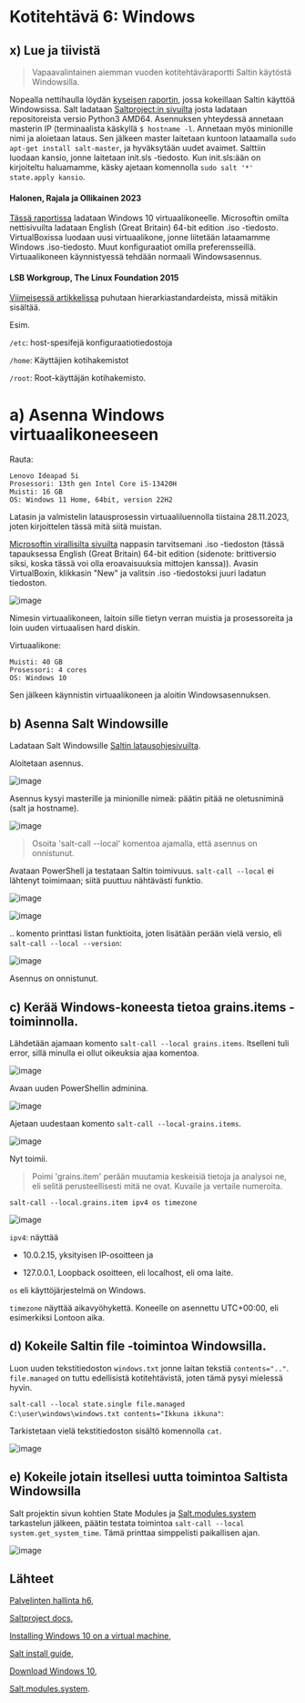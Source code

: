 # Kotitehtävä 6: Windows

## x) Lue ja tiivistä

> Vapaavalintainen aiemman vuoden kotitehtäväraportti Saltin käytöstä Windowsilla.

Nopealla nettihaulla löydän [kyseisen raportin](https://johanlindell.fi/palvelintenhallinta#h6), jossa kokeillaan Saltin käyttöä Windowsissa.
Salt ladataan [Saltproject:in sivuilta](https://docs.saltproject.io/en/3001/topics/installation/windows.html) josta ladataan repositoreista versio Python3 AMD64.
Asennuksen yhteydessä annetaan masterin IP (terminaalista käskyllä `$ hostname -l`. Annetaan myös minionille nimi ja aloietaan lataus.
Sen jälkeen master laitetaan kuntoon lataamalla `sudo apt-get install salt-master`, ja hyväksytään uudet avaimet.
Salttiin luodaan kansio, jonne laitetaan init.sls -tiedosto. Kun init.sls:ään on kirjoiteltu haluamamme, käsky ajetaan komennolla `sudo salt '*' state.apply kansio`.

#### Halonen, Rajala ja Ollikainen 2023

[Tässä raportissa](https://github.com/therealhalonen/PhishSticks/blob/master/notes/ollikainen/windows.md) ladataan Windows 10 virtuaalikoneelle. Microsoftin omilta nettisivuilta ladataan English (Great Britain) 64-bit edition .iso -tiedosto. 
VirtualBoxissa luodaan uusi virtuaalikone, jonne liitetään lataamamme Windows .iso-tiedosto. Muut konfiguraatiot omilla preferensseillä.
Virtuaalikoneen käynnistyessä tehdään normaali Windowsasennus.

#### LSB Workgroup, The Linux Foundation 2015

[Viimeisessä artikkelissa](https://refspecs.linuxfoundation.org/FHS_3.0/fhs/index.html) puhutaan hierarkiastandardeista, missä mitäkin sisältää. 

Esim. 

`/etc`: host-spesifejä konfiguraatiotiedostoja

`/home`: Käyttäjien kotihakemistot

`/root`: Root-käyttäjän kotihakemisto.

# a) Asenna Windows virtuaalikoneeseen

Rauta:

```
Lenovo Ideapad 5i
Prosessori: 13th gen Intel Core i5-13420H
Muisti: 16 GB
OS: Windows 11 Home, 64bit, version 22H2
```

Latasin ja valmistelin latausprosessin virtuaaliluennolla tiistaina 28.11.2023, joten kirjoittelen tässä mitä siitä muistan.

[Microsoftin virallisilta sivuilta](https://www.microsoft.com/en-us/evalcenter/download-windows-10-enterprise) nappasin tarvitsemani .iso -tiedoston (tässä tapauksessa English (Great Britain) 64-bit edition (sidenote: brittiversio siksi, koska tässä voi olla eroavaisuuksia mittojen kanssa)). Avasin VirtualBoxin, klikkasin "New" ja valitsin .iso -tiedostoksi juuri ladatun tiedoston.

![image](https://github.com/16cats/Infra-as-Code-course/assets/97065659/95d5a56f-2e4b-4151-952c-cc6cc331e54a)

Nimesin virtuaalikoneen, laitoin sille tietyn verran muistia ja prosessoreita ja loin uuden virtuaalisen hard diskin. 

Virtuaalikone:

```
Muisti: 40 GB
Prosessori: 4 cores
OS: Windows 10
```

Sen jälkeen käynnistin virtuaalikoneen ja aloitin Windowsasennuksen. 

## b) Asenna Salt Windowsille

Ladataan Salt Windowsille [Saltin latausohjesivuilta](https://docs.saltproject.io/salt/install-guide/en/latest/topics/install-by-operating-system/windows.html). 

Aloitetaan asennus.

![image](https://github.com/16cats/Infra-as-Code-course/assets/97065659/ee47078f-f0f4-4fad-83b5-4bf5f9ebc552)

Asennus kysyi masterille ja minionille nimeä: päätin pitää ne oletusniminä (salt ja hostname). 

![image](https://github.com/16cats/Infra-as-Code-course/assets/97065659/0b7601d3-72e8-4b1c-bff6-aa7521fb1284)

> Osoita 'salt-call --local' komentoa ajamalla, että asennus on onnistunut.

Avataan PowerShell ja testataan Saltin toimivuus. `salt-call --local` ei lähtenyt toimimaan; siitä puuttuu nähtävästi funktio. 

![image](https://github.com/16cats/Infra-as-Code-course/assets/97065659/11bbd93e-9563-4764-ab92-035503c5437f)

![image](https://github.com/16cats/Infra-as-Code-course/assets/97065659/8445289a-54ff-4894-8096-9aeea34fffaf)


.. komento printtasi listan funktioita, joten lisätään perään vielä versio, eli `salt-call --local --version`:

![image](https://github.com/16cats/Infra-as-Code-course/assets/97065659/a2d6e3d4-0102-458f-93a0-418b373e9ce8)

Asennus on onnistunut.

## c) Kerää Windows-koneesta tietoa grains.items -toiminnolla. 

Lähdetään ajamaan komento `salt-call --local grains.items`. Itselleni tuli error, sillä minulla ei ollut oikeuksia ajaa komentoa.

![image](https://github.com/16cats/Infra-as-Code-course/assets/97065659/bbc57dc7-6cdd-4ab4-8339-deb252061d67)

Avaan uuden PowerShellin adminina. 

![image](https://github.com/16cats/Infra-as-Code-course/assets/97065659/4e3f1dd5-75b9-4af2-99d4-ba0239b9461c)

Ajetaan uudestaan komento `salt-call --local-grains.items`. 

![image](https://github.com/16cats/Infra-as-Code-course/assets/97065659/4ed327d7-8f1a-48f9-9dc9-9c71321dd09e)

Nyt toimii. 

> Poimi 'grains.item' perään muutamia keskeisiä tietoja ja analysoi ne, eli selitä perusteellisesti mitä ne ovat. Kuvaile ja vertaile numeroita.

`salt-call --local.grains.item ipv4 os timezone`

![image](https://github.com/16cats/Infra-as-Code-course/assets/97065659/dcbb2ada-b90d-4474-b8b9-2902fc6e2c76)

`ipv4`: näyttää 

- 10.0.2.15, yksityisen IP-osoitteen ja
  
- 127.0.0.1, Loopback osoitteen, eli localhost, eli oma laite.

`os` eli käyttöjärjestelmä on Windows.

`timezone` näyttää aikavyöhykettä. Koneelle on asennettu UTC+00:00, eli esimerkiksi Lontoon aika.

## d) Kokeile Saltin file -toimintoa Windowsilla.

Luon uuden tekstitiedoston `windows.txt` jonne laitan tekstiä `contents=".."`. `file.managed` on tuttu edellisistä kotitehtävistä, joten tämä pysyi mielessä hyvin. 

`salt-call --local state.single file.managed C:\user\windows\windows.txt contents="Ikkuna ikkuna"`:

Tarkistetaan vielä tekstitiedoston sisältö komennolla `cat`.

![image](https://github.com/16cats/Infra-as-Code-course/assets/97065659/1a44b013-a646-4008-bcb0-1dc564a391b8)

## e) Kokeile jotain itsellesi uutta toimintoa Saltista Windowsilla

Salt projektin sivun kohtien State Modules ja [Salt.modules.system](https://docs.saltproject.io/en/latest/ref/modules/all/salt.modules.system.html) tarkastelun jälkeen, päätin testata toimintoa `salt-call --local system.get_system_time`. Tämä printtaa simppelisti paikallisen ajan.

![image](https://github.com/16cats/Infra-as-Code-course/assets/97065659/8234b067-9e1d-40c9-875e-b27ed0f5f7a9)

## Lähteet

[Palvelinten hallinta h6](https://johanlindell.fi/palvelintenhallinta#h6),

[Saltproject docs](https://docs.saltproject.io/en/3001/topics/installation/windows.html),

[Installing Windows 10 on a virtual machine](https://github.com/therealhalonen/PhishSticks/blob/master/notes/ollikainen/windows.md),

[Salt install guide](https://docs.saltproject.io/salt/install-guide/en/latest/topics/install-by-operating-system/windows.html),

[Download Windows 10](https://www.microsoft.com/en-us/evalcenter/download-windows-10-enterprise),

[Salt.modules.system](https://docs.saltproject.io/en/latest/ref/modules/all/salt.modules.system.html).
